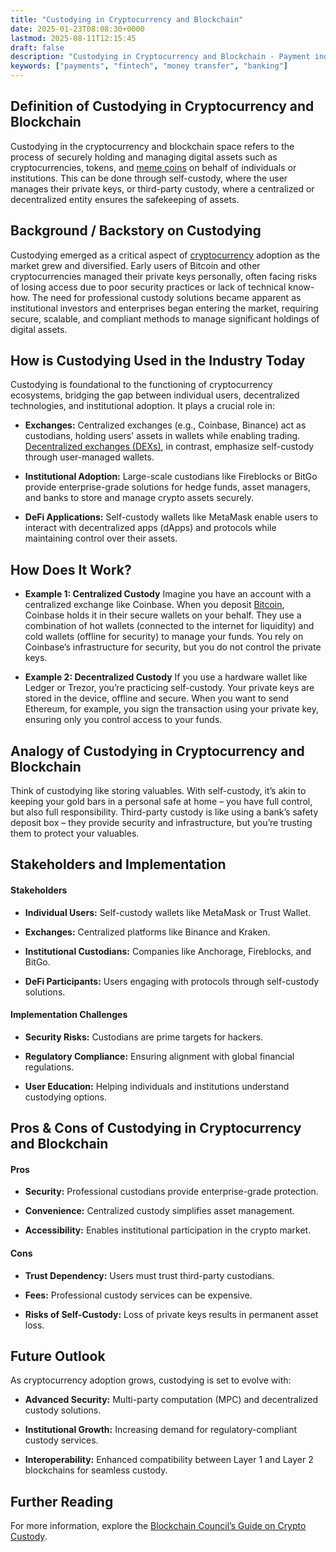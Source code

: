 ```yaml
---
title: "Custodying in Cryptocurrency and Blockchain"
date: 2025-01-23T08:08:30+0000
lastmod: 2025-08-11T12:15:45
draft: false
description: "Custodying in Cryptocurrency and Blockchain - Payment industry knowledge and insights"
keywords: ["payments", "fintech", "money transfer", "banking"]
---
```


## Definition of Custodying in Cryptocurrency and Blockchain

Custodying in the cryptocurrency and blockchain space refers to the process of securely holding and managing digital assets such as cryptocurrencies, tokens, and [meme coins](https://faisalkhanllc.xyz/resources/payments-wiki/m/meme-coins/) on behalf of individuals or institutions. This can be done through self-custody, where the user manages their private keys, or third-party custody, where a centralized or decentralized entity ensures the safekeeping of assets.

## Background / Backstory on Custodying

Custodying emerged as a critical aspect of [cryptocurrency](https://faisalkhanllc.xyz/resources/payments-wiki/c/cryptocurrency/) adoption as the market grew and diversified. Early users of Bitcoin and other cryptocurrencies managed their private keys personally, often facing risks of losing access due to poor security practices or lack of technical know-how. The need for professional custody solutions became apparent as institutional investors and enterprises began entering the market, requiring secure, scalable, and compliant methods to manage significant holdings of digital assets.

## How is Custodying Used in the Industry Today

Custodying is foundational to the functioning of cryptocurrency ecosystems, bridging the gap between individual users, decentralized technologies, and institutional adoption. It plays a crucial role in:

- **Exchanges:** Centralized exchanges (e.g., Coinbase, Binance) act as custodians, holding users' assets in wallets while enabling trading. [Decentralized exchanges (DEXs)](https://faisalkhanllc.xyz/resources/payments-wiki/d/decentralized-exchange-dex/), in contrast, emphasize self-custody through user-managed wallets.

- **Institutional Adoption:** Large-scale custodians like Fireblocks or BitGo provide enterprise-grade solutions for hedge funds, asset managers, and banks to store and manage crypto assets securely.

- **DeFi Applications:** Self-custody wallets like MetaMask enable users to interact with decentralized apps (dApps) and protocols while maintaining control over their assets.

## How Does It Work?

- **Example 1: Centralized Custody** Imagine you have an account with a centralized exchange like Coinbase. When you deposit [Bitcoin](https://faisalkhanllc.xyz/resources/payments-wiki/b/bitcoin/), Coinbase holds it in their secure wallets on your behalf. They use a combination of hot wallets (connected to the internet for liquidity) and cold wallets (offline for security) to manage your funds. You rely on Coinbase’s infrastructure for security, but you do not control the private keys.

- **Example 2: Decentralized Custody** If you use a hardware wallet like Ledger or Trezor, you’re practicing self-custody. Your private keys are stored in the device, offline and secure. When you want to send Ethereum, for example, you sign the transaction using your private key, ensuring only you control access to your funds.

## Analogy of Custodying in Cryptocurrency and Blockchain

Think of custodying like storing valuables. With self-custody, it’s akin to keeping your gold bars in a personal safe at home – you have full control, but also full responsibility. Third-party custody is like using a bank’s safety deposit box – they provide security and infrastructure, but you’re trusting them to protect your valuables.

## Stakeholders and Implementation

#### Stakeholders

- **Individual Users:** Self-custody wallets like MetaMask or Trust Wallet.

- **Exchanges:** Centralized platforms like Binance and Kraken.

- **Institutional Custodians:** Companies like Anchorage, Fireblocks, and BitGo.

- **DeFi Participants:** Users engaging with protocols through self-custody solutions.

#### Implementation Challenges

- **Security Risks:** Custodians are prime targets for hackers.

- **Regulatory Compliance:** Ensuring alignment with global financial regulations.

- **User Education:** Helping individuals and institutions understand custodying options.

## Pros & Cons of Custodying in Cryptocurrency and Blockchain

#### Pros

- **Security:** Professional custodians provide enterprise-grade protection.

- **Convenience:** Centralized custody simplifies asset management.

- **Accessibility:** Enables institutional participation in the crypto market.

#### Cons

- **Trust Dependency:** Users must trust third-party custodians.

- **Fees:** Professional custody services can be expensive.

- **Risks of Self-Custody:** Loss of private keys results in permanent asset loss.

## Future Outlook

As cryptocurrency adoption grows, custodying is set to evolve with:

- **Advanced Security:** Multi-party computation (MPC) and decentralized custody solutions.

- **Institutional Growth:** Increasing demand for regulatory-compliant custody services.

- **Interoperability:** Enhanced compatibility between Layer 1 and Layer 2 blockchains for seamless custody.

## Further Reading

For more information, explore the [Blockchain Council’s Guide on Crypto Custody](https://www.blockchain-council.org/).